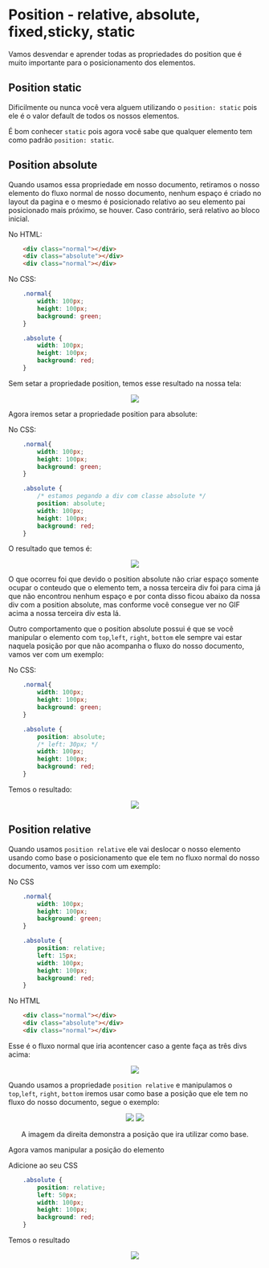 # Position - relative, absolute, fixed,sticky, static

Vamos desvendar e aprender todas as propriedades do position que é muito importante para o posicionamento dos elementos.

## Position static

Dificilmente ou nunca você vera alguem utilizando o ```position: static``` pois ele é o valor default de todos os nossos elementos.

É bom conhecer ```static``` pois agora você sabe que qualquer elemento tem como padrão ```position: static```.

## Position absolute

Quando usamos essa propriedade em nosso documento, retiramos o nosso elemento do fluxo normal de nosso documento, nenhum espaço é criado no layout da pagina e o mesmo é posicionado relativo ao seu elemento pai posicionado mais próximo, se houver. Caso contrário, será relativo ao bloco inicial.

No HTML:
```html
    <div class="normal"></div>
    <div class="absolute"></div>
    <div class="normal"></div>
```

No CSS:
```css
    .normal{
        width: 100px;
        height: 100px;
        background: green;
    }

    .absolute {
        width: 100px;
        height: 100px;
        background: red;
    }
```

Sem setar a propriedade position, temos esse resultado na nossa tela:

<p align="center">
  <img src="../img/modulo-position-absolute-1.png">
</p>

Agora iremos setar a propriedade position para absolute:

No CSS:
```css
    .normal{
        width: 100px;
        height: 100px;
        background: green;
    }

    .absolute {  
        /* estamos pegando a div com classe absolute */
        position: absolute;
        width: 100px;
        height: 100px;
        background: red;
    }
```

O resultado que temos é:

<p align="center">
  <img src="../img/modulo-position-absolute-1-2.gif">
</p>

O que ocorreu foi que devido o position absolute não criar espaço somente ocupar o conteudo que o elemento tem, a nossa terceira div foi para cima já que não encontrou nenhum espaço e por conta disso ficou abaixo da nossa div com a position absolute, mas conforme você consegue ver no GIF acima a nossa terceira div esta lá.

Outro comportamento que o position absolute possui é que se você manipular o elemento com ```top```,```left```, ```right```, ```bottom``` ele sempre vai estar naquela posição por que não acompanha o fluxo do nosso documento, vamos ver com um exemplo:


No CSS:
```css
    .normal{
        width: 100px;
        height: 100px;
        background: green;
    }

    .absolute {  
        position: absolute;
        /* left: 30px; */
        width: 100px;
        height: 100px;
        background: red;
    }
```

Temos o resultado:

<p align="center">
  <img src="../img/modulo-position-absolute-1-3.png">
</p>


## Position relative

Quando usamos ```position relative``` ele vai deslocar o nosso elemento usando como base o posicionamento que ele tem no fluxo normal do nosso documento, vamos ver isso com um exemplo:

No CSS
```css
    .normal{
        width: 100px;
        height: 100px;
        background: green;
    }

    .absolute {
        position: relative;
        left: 15px;
        width: 100px;
        height: 100px;
        background: red;
    }
```

No HTML
```html
    <div class="normal"></div>
    <div class="absolute"></div>
    <div class="normal"></div>
```

Esse é o fluxo normal que iria acontencer caso a gente faça as três divs acima:

<p align="center">
  <img src="../img/modulo-position-absolute-1.png">
</p>

Quando usamos a propriedade ```position relative``` e manipulamos o ```top```,```left```, ```right```, ```bottom``` iremos usar como base a posição que ele tem no fluxo do nosso documento, segue o exemplo:

<p align="center">
  <img src="../img/modulo-position-absolute-1.png">
  <img src="../img/modulo-1-position-relative-1.png">
</p>
<p align="center">
    A imagem da direita demonstra a posição que ira utilizar como base.
</p>

Agora vamos manipular a posição do elemento

Adicione ao seu CSS
```css
    .absolute {
        position: relative;
        left: 50px;
        width: 100px;
        height: 100px;
        background: red;
    }
```

Temos o resultado

<p align="center">
  <img src="../img/modulo-1-position-relative-1-2.png">
</p>

